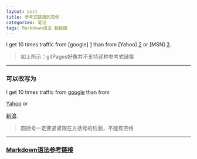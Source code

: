 ```yaml
---
layout: post
title: 参考式链接的范例
categories: 笔记
tags: Markdown语法 超链接
---
```


I get 10 times traffic from [google] [1] than from [Yahoo] [2] or [MSN] [3].

[1]: http://google.com/ "Google"

[2]: http://search.yahoo.com/ "Yahoo Search"

[3]: http://search.msn.com/ "MSN Search"

> 如上所示：gitPages好像并不支持这种参考式链接

***

### 可以改写为

I get 10 times traffic from [google](http://google.com/ "Google") than from 

[Yahoo](http://search.yahoo.com/ "Yahoo Search") or 

[新浪](http://sina.com/ "新浪").

> 圆括号一定要紧紧跟在方括号的后面，不能有空格

***

### [Markdown语法参考链接](http://www.cnblogs.com/cbscan/articles/2846342.html)
